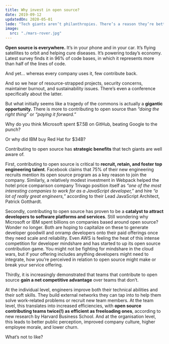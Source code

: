 ```yaml
---
title: Why invest in open source?
date: 2019-09-12
updatedOn: 2020-05-01
lede: "Tech giants aren’t philanthropies. There’s a reason they’re betting on open source: it’s good for business."
image:
  src: "./mars-rover.jpg"
---
```


**Open source is everywhere.** It’s in your phone and in your car.
It’s flying satellites to orbit and helping cure diseases.
It’s powering today’s economy.
Latest survey finds it in 96% of code bases, in which it represents more than half of the lines of code.

And yet… whereas every company uses it, few contribute back.

And so we hear of resource-strapped projects, security concerns, maintainer burnout, and sustainability issues.
There’s even a conference specifically about the latter.

But what initially seems like a tragedy of the commons is actually a **gigantic opportunity.**
There is more to contributing to open source than _“doing the right thing”_ or _“paying it forward.”_

Why do you think Microsoft spent $7.5B on GitHub, beating Google to the punch?

Or why did IBM buy Red Hat for $34B?

Contributing to open source has **strategic benefits** that tech giants are well aware of.

First, contributing to open source is critical to **recruit, retain, and foster top engineering talent**.
Facebook claims that 75% of their new engineering recruits mention its open source program as a key reason to join the company.
Similarly, a relatively modest investment in Webpack helped the hotel price comparison company Trivago position itself as
_“one of the most interesting companies to work for as a JavaScript developer,”_
and hire _“a lot of really great engineers,”_ according to their Lead JavaScript Architect, Patrick Gotthardt.

Secondly, contributing to open source has proven to be a **catalyst to attract developers to software platforms and services**.
Still wondering why Microsoft or IBM spent billions on companies based around open source? Wonder no longer.
Both are hoping to capitalize on these to generate developer goodwill and onramp developers onto their paid offerings once they need scale and reliability.
Even AWS is feeling the heat of this intense competition for developer mindshare and has started to up its open source contribution game.
You might not be fighting for mindshare in the cloud wars, but if your offering includes anything developers might need to integrate, how you’re perceived in relation to open source might make or break your service offering.

Thirdly, it is increasingly demonstrated that teams that contribute to open source **gain a net competitive advantage** over teams that don’t.

At the individual level, engineers improve both their technical abilities and their soft skills.
They build external networks they can tap into to help them solve work-related problems or recruit new team members.
At the team level, this translates into increased efficiencies, with **open source contributing teams twice(!) as efficient as freeloading ones**, according to new research by Harvard Business School.
And at the organisation level, this leads to better public perception, improved company culture, higher employee morale, and lower churn.

What’s not to like?